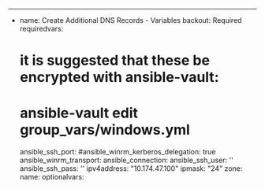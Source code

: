 ---
- name: Create Additional DNS Records - Variables
  backout: Required
  requiredvars:
    # it is suggested that these be encrypted with ansible-vault:
    # ansible-vault edit group_vars/windows.yml
    ansible_ssh_port: 
    #ansible_winrm_kerberos_delegation: true
    ansible_winrm_transport: 
    ansible_connection: 
    ansible_ssh_user: ''
    ansible_ssh_pass: ''
    ipv4address: "10.174.47.100"
    ipmask: "24"
    zone:
    name:
  optionalvars:
  